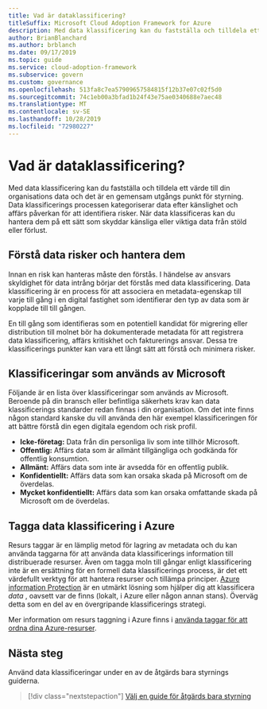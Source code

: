 ```yaml
---
title: Vad är dataklassificering?
titleSuffix: Microsoft Cloud Adoption Framework for Azure
description: Med data klassificering kan du fastställa och tilldela ett värde till din organisations data och det är en gemensam utgångs punkt för styrning.
author: BrianBlanchard
ms.author: brblanch
ms.date: 09/17/2019
ms.topic: guide
ms.service: cloud-adoption-framework
ms.subservice: govern
ms.custom: governance
ms.openlocfilehash: 513fa8c7ea57909657584815f12b37e07c02f5d0
ms.sourcegitcommit: 74c1eb00a3bfad1b24f43e75ae0340688e7aec48
ms.translationtype: MT
ms.contentlocale: sv-SE
ms.lasthandoff: 10/28/2019
ms.locfileid: "72980227"
---
```

<!-- markdownlint-disable MD026 -->

# <a name="what-is-data-classification"></a>Vad är dataklassificering?

Med data klassificering kan du fastställa och tilldela ett värde till din organisations data och det är en gemensam utgångs punkt för styrning. Data klassificerings processen kategoriserar data efter känslighet och affärs påverkan för att identifiera risker. När data klassificeras kan du hantera dem på ett sätt som skyddar känsliga eller viktiga data från stöld eller förlust.

## <a name="understand-data-risks-then-manage-them"></a>Förstå data risker och hantera dem

Innan en risk kan hanteras måste den förstås. I händelse av ansvars skyldighet för data intrång börjar det förstås med data klassificering. Data klassificering är en process för att associera en metadata-egenskap till varje till gång i en digital fastighet som identifierar den typ av data som är kopplade till till gången.

En till gång som identifieras som en potentiell kandidat för migrering eller distribution till molnet bör ha dokumenterade metadata för att registrera data klassificering, affärs kritiskhet och fakturerings ansvar. Dessa tre klassificerings punkter kan vara ett långt sätt att förstå och minimera risker.

## <a name="classifications-microsoft-uses"></a>Klassificeringar som används av Microsoft

Följande är en lista över klassificeringar som används av Microsoft. Beroende på din bransch eller befintliga säkerhets krav kan data klassificerings standarder redan finnas i din organisation. Om det inte finns någon standard kanske du vill använda den här exempel klassificeringen för att bättre förstå din egen digitala egendom och risk profil.

- **Icke-företag:** Data från din personliga liv som inte tillhör Microsoft.
- **Offentlig:** Affärs data som är allmänt tillgängliga och godkända för offentlig konsumtion.
- **Allmänt:** Affärs data som inte är avsedda för en offentlig publik.
- **Konfidentiellt:** Affärs data som kan orsaka skada på Microsoft om de överdelas.
- **Mycket konfidentiellt:** Affärs data som kan orsaka omfattande skada på Microsoft om de överdelas.

## <a name="tagging-data-classification-in-azure"></a>Tagga data klassificering i Azure

Resurs taggar är en lämplig metod för lagring av metadata och du kan använda taggarna för att använda data klassificerings information till distribuerade resurser. Även om tagga moln till gångar enligt klassificering inte är en ersättning för en formell data klassificerings process, är det ett värdefullt verktyg för att hantera resurser och tillämpa principer. [Azure information Protection](https://docs.microsoft.com/azure/information-protection/what-is-information-protection) är en utmärkt lösning som hjälper dig att klassificera _data_ , oavsett var de finns (lokalt, i Azure eller någon annan stans). Överväg detta som en del av en övergripande klassificerings strategi.

Mer information om resurs taggning i Azure finns i [använda taggar för att ordna dina Azure-resurser](https://docs.microsoft.com/azure/azure-resource-manager/resource-group-using-tags).

## <a name="next-steps"></a>Nästa steg

Använd data klassificeringar under en av de åtgärds bara styrnings guiderna.

> [!div class="nextstepaction"]
> [Välj en guide för åtgärds bara styrning](../guides/index.md)
